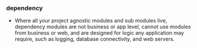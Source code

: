 ### dependency

- Where all your project agnostic modules and sub modules live, dependency modules are not business or app level, cannot use modules from business or web, and are designed for logic any application may require, such as logging, database connectivity, and web servers.
